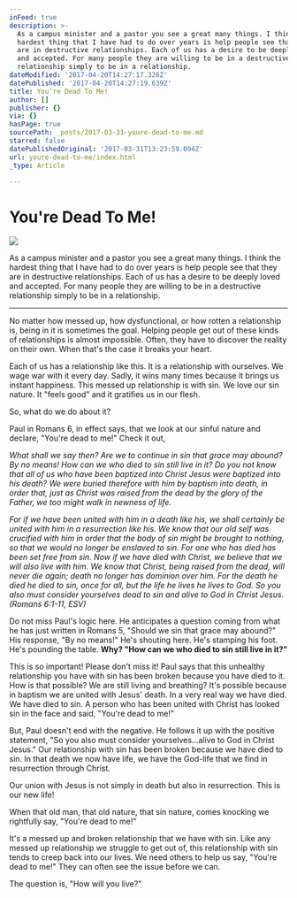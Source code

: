 ```yaml
---
inFeed: true
description: >-
  As a campus minister and a pastor you see a great many things. I think the
  hardest thing that I have had to do over years is help people see that they
  are in destructive relationships. Each of us has a desire to be deeply loved
  and accepted. For many people they are willing to be in a destructive
  relationship simply to be in a relationship.
dateModified: '2017-04-20T14:27:17.326Z'
datePublished: '2017-04-20T14:27:19.639Z'
title: You’re Dead To Me!
author: []
publisher: {}
via: {}
hasPage: true
sourcePath: _posts/2017-03-31-youre-dead-to-me.md
starred: false
datePublishedOriginal: '2017-03-31T13:23:59.094Z'
url: youre-dead-to-me/index.html
_type: Article

---
```

# You're Dead To Me!
![](https://the-grid-user-content.s3-us-west-2.amazonaws.com/67092ff2-e8ab-4dc8-b67f-3a33d148170f.jpg)

As a campus minister and a pastor you see a great many things. I think the hardest thing that I have had to do over years is help people see that they are in destructive relationships. Each of us has a desire to be deeply loved and accepted. For many people they are willing to be in a destructive relationship simply to be in a relationship.

---

No matter how messed up, how dysfunctional, or how rotten a relationship is, being in it is sometimes the goal. Helping people get out of these kinds of relationships is almost impossible. Often, they have to discover the reality on their own. When that's the case it breaks your heart.

Each of us has a relationship like this. It is a relationship with ourselves. We wage war with it every day. Sadly, it wins many times because it brings us instant happiness. This messed up relationship is with sin. We love our sin nature. It "feels good" and it gratifies us in our flesh.

So, what do we do about it?

Paul in Romans 6, in effect says, that we look at our sinful nature and declare, "You're dead to me!" Check it out,

_What shall we say then? Are we to continue in sin that grace may abound? By no means! How can we who died to sin still live in it? Do you not know that all of us who have been baptized into Christ Jesus were baptized into his death? We were buried therefore with him by baptism into death, in order that, just as Christ was raised from the dead by the glory of the Father, we too might walk in newness of life._

_For if we have been united with him in a death like his, we shall certainly be united with him in a resurrection like his. We know that our old self was crucified with him in order that the body of sin might be brought to nothing, so that we would no longer be enslaved to sin. For one who has died has been set free from sin. Now if we have died with Christ, we believe that we will also live with him. We know that Christ, being raised from the dead, will never die again; death no longer has dominion over him. For the death he died he died to sin, once for all, but the life he lives he lives to God. So you also must consider yourselves dead to sin and alive to God in Christ Jesus. (Romans 6:1-11, ESV)_

Do not miss Paul's logic here. He anticipates a question coming from what he has just written in Romans 5, "Should we sin that grace may abound?" His response, "By no means!" He's shouting here. He's stamping his foot. He's pounding the table. **Why? "How can we who died to sin still live in it?"**

This is so important! Please don't miss it! Paul says that this unhealthy relationship you have with sin has been broken because you have died to it. How is that possible? We are still living and breathing? It's possible because in baptism we are united with Jesus' death. In a very real way we have died. We have died to sin. A person who has been united with Christ has looked sin in the face and said, "You're dead to me!"

But, Paul doesn't end with the negative. He follows it up with the positive statement, "So you also must consider yourselves...alive to God in Christ Jesus." Our relationship with sin has been broken because we have died to sin. In that death we now have life, we have the God-life that we find in resurrection through Christ.

Our union with Jesus is not simply in death but also in resurrection. This is our new life!

When that old man, that old nature, that sin nature, comes knocking we rightfully say, "You're dead to me!"

It's a messed up and broken relationship that we have with sin. Like any messed up relationship we struggle to get out of, this relationship with sin tends to creep back into our lives. We need others to help us say, "You're dead to me!" They can often see the issue before we can.

The question is, "How will you live?"
